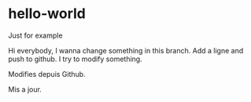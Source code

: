 # hello-world
Just for example

Hi everybody,
I wanna change something in this branch.
Add a ligne and push to github.
I try to modify something.

Modifies depuis Github.

Mis a jour.

